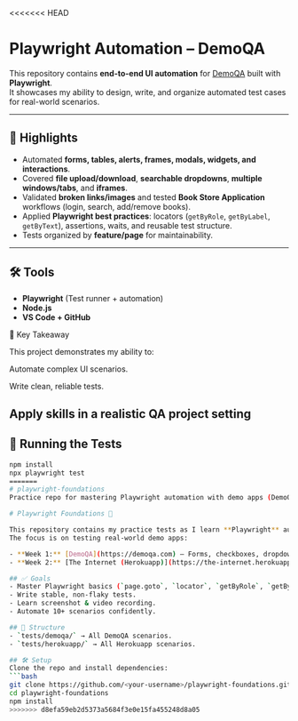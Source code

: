 <<<<<<< HEAD
# Playwright Automation – DemoQA

This repository contains **end-to-end UI automation** for [DemoQA](https://demoqa.com/) built with **Playwright**.  
It showcases my ability to design, write, and organize automated test cases for real-world scenarios.

---

## 📌 Highlights
- Automated **forms, tables, alerts, frames, modals, widgets, and interactions**.  
- Covered **file upload/download**, **searchable dropdowns**, **multiple windows/tabs**, and **iframes**.  
- Validated **broken links/images** and tested **Book Store Application** workflows (login, search, add/remove books).  
- Applied **Playwright best practices**: locators (`getByRole`, `getByLabel`, `getByText`), assertions, waits, and reusable test structure.  
- Tests organized by **feature/page** for maintainability.  

---

## 🛠 Tools
- **Playwright** (Test runner + automation)  
- **Node.js**  
- **VS Code + GitHub**  


🎯 Key Takeaway

This project demonstrates my ability to:

Automate complex UI scenarios.

Write clean, reliable tests.

Apply skills in a realistic QA project setting
---

## 🚦 Running the Tests
```bash
npm install
npx playwright test
=======
# playwright-foundations
Practice repo for mastering Playwright automation with demo apps (DemoQA, Herokuapp)

# Playwright Foundations 🚀

This repository contains my practice tests as I learn **Playwright** automation step by step.  
The focus is on testing real-world demo apps:

- **Week 1:** [DemoQA](https://demoqa.com) – Forms, checkboxes, dropdowns, tables, alerts.
- **Week 2:** [The Internet (Herokuapp)](https://the-internet.herokuapp.com) – Login, alerts, dynamic loading, file upload.

## ✅ Goals
- Master Playwright basics (`page.goto`, `locator`, `getByRole`, `getByText`).
- Write stable, non-flaky tests.
- Learn screenshot & video recording.
- Automate 10+ scenarios confidently.

## 📂 Structure
- `tests/demoqa/` → All DemoQA scenarios.
- `tests/herokuapp/` → All Herokuapp scenarios.

## 🛠️ Setup
Clone the repo and install dependencies:
```bash
git clone https://github.com/<your-username>/playwright-foundations.git
cd playwright-foundations
npm install
>>>>>>> d8efa59eb2d5373a5684f3e0e15fa455248d8a05

